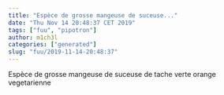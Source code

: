 ```yaml
---
title: "Espèce de grosse mangeuse de suceuse..."
date: "Thu Nov 14 20:48:37 CET 2019"
tags: ["fuu", "pipotron"]
author: m1ch3l
categories: ["generated"]
slug: "fuu/2019-11-14-20:48:37"
---
```


Espèce de grosse mangeuse de suceuse de tache verte orange vegetarienne
